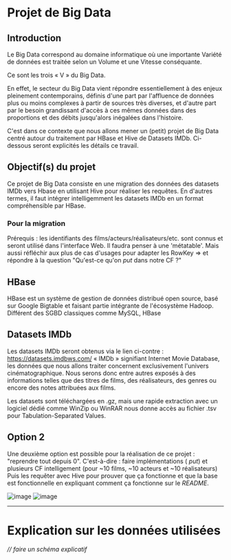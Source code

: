 # Projet de Big Data
## Introduction
Le Big Data correspond au domaine informatique où une importante Variété de données est traitée selon un Volume et une Vitesse conséquante.

Ce sont les trois « V » du Big Data.

En effet, le secteur du Big Data vient répondre essentiellement à des enjeux pleinement contemporains, définis d'une part par l'affluence de données plus ou moins complexes à partir de sources très diverses, et d'autre part par le besoin grandissant d'accès à ces mêmes données dans des proportions et des débits jusqu'alors inégalées dans l'histoire.

C'est dans ce contexte que nous allons mener un (petit) projet de Big Data centré autour du traitement par HBase et Hive de Datasets IMDb. Ci-dessous seront explicités les détails ce travail.

## Objectif(s) du projet
Ce projet de Big Data consiste en une migration des données des datasets IMDb vers Hbase en utilisant Hive pour réaliser les requêtes. En d'autres termes, il faut intégrer intelligemment les datasets IMDb en un format compréhensible par HBase.

### Pour la migration
Prérequis : les identifiants des films/acteurs/réalisateurs/etc. sont connus et seront utilisé dans l'interface Web.
Il faudra penser à une 'métatable'. 
Mais aussi réfléchir aux plus de cas d'usages pour adapter les RowKey => et répondre à la question "Qu'est-ce qu'on _put_ dans notre CF ?"

## HBase
HBase est un système de gestion de données distribué open source, basé sur Google Bigtable et faisant partie intégrante de l'écosystème Hadoop.
Différent des SGBD classiques comme MySQL, HBase 

## Datasets IMDb
Les datasets IMDb seront obtenus via le lien ci-contre : https://datasets.imdbws.com/
« IMDb » signifiant Internet Movie Database, les données que nous allons traiter concernent exclusivement l'univers cinématographique.
Nous serons donc entre autres exposés à des informations telles que des titres de films, des réalisateurs, des genres ou encore des notes attribuées aux films.

Les datasets sont téléchargées en .gz, mais une rapide extraction avec un logiciel dédié comme WinZip ou WinRAR nous donne accès au fichier .tsv pour Tabulation-Separated Values.

## 


## Option 2
Une deuxième option est possible pour la réalisation de ce projet : "reprendre tout depuis 0".
C'est-à-dire : faire implémentations ( _put_) et plusieurs CF intelligement (pour ~10 films, ~10 acteurs et ~10 réalisateurs)
Puis les requêter avec Hive pour prouver que ça fonctionne et que la base est fonctionnelle en expliquant comment ça fonctionne sur le _README_.

![image](https://user-images.githubusercontent.com/44291961/145956658-3a709c0a-1c86-4fcc-8f94-6ca2b3bc6608.png)
![image](https://user-images.githubusercontent.com/44291961/145956691-4ef9f47f-a0e9-4b62-9146-a6a43c1afb4d.png)



___________
# Explication sur les données utilisées
_// faire un schéma explicatif_
